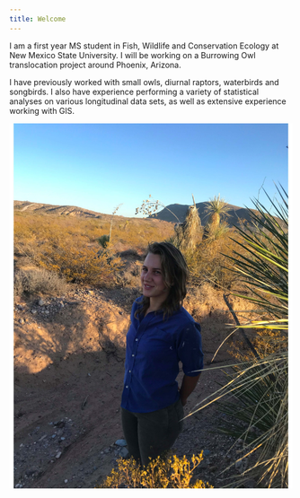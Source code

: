 ```yaml
---
title: Welcome
---
```


I am a first year MS student in Fish, Wildlife and Conservation Ecology at New Mexico State University. I will be working on a Burrowing Owl translocation project around Phoenix, Arizona. 

I have previously worked with small owls, diurnal raptors, waterbirds and songbirds. I also have experience performing a variety of statistical analyses on various longitudinal data sets, as well as extensive experience working with GIS.

![Cover1](photos.1/Cover1.jpg "")
